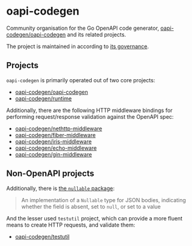 # oapi-codegen

Community organisation for the Go OpenAPI code generator, [oapi-codegen/oapi-codegen](https://github.com/oapi-codegen/oapi-codegen) and its related projects.

The project is maintained in according to [its governance](https://github.com/oapi-codegen/governance/).

## Projects

`oapi-codegen` is primarily operated out of two core projects:

- [oapi-codegen/oapi-codegen](https://github.com/oapi-codegen/oapi-codegen)
- [oapi-codegen/runtime](https://github.com/oapi-codegen/runtime)

Additionally, there are the following HTTP middleware bindings for performing request/response validation against the OpenAPI spec: 

- [oapi-codegen/nethttp-middleware](https://github.com/oapi-codegen/nethttp-middleware)
- [oapi-codegen/fiber-middleware](https://github.com/oapi-codegen/fiber-middleware)
- [oapi-codegen/iris-middleware](https://github.com/oapi-codegen/iris-middleware)
- [oapi-codegen/echo-middleware](https://github.com/oapi-codegen/echo-middleware)
- [oapi-codegen/gin-middleware](https://github.com/oapi-codegen/gin-middleware)

## Non-OpenAPI projects

Additionally, there is [the `nullable` package](https://github.com/oapi-codegen/nullable):

> An implementation of a `Nullable` type for JSON bodies, indicating whether the field is absent, set to `null`, or set to a value

And the lesser used `testutil` project, which can provide a more fluent means to create HTTP requests, and validate them:

- [oapi-codegen/testutil](https://github.com/oapi-codegen/testutil)
